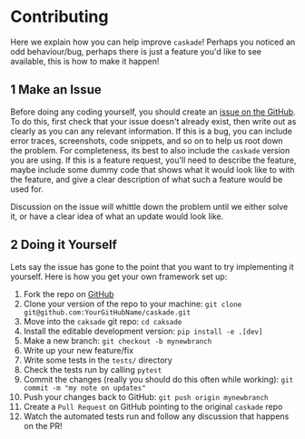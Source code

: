 # Contributing

Here we explain how you can help improve `caskade`! Perhaps you noticed an odd behaviour/bug, perhaps there is just a feature you'd like to see available, this is how to make it happen!

## 1 Make an Issue

Before doing any coding yourself, you should create an [issue on the
GitHub](https://github.com/ConnorStoneAstro/caskade/issues). To do this, first
check that your issue doesn't already exist, then write out as clearly as you
can any relevant information. If this is a bug, you can include error traces,
screenshots, code snippets, and so on to help us root down the problem. For
completeness, its best to also include the `caskade` version you are using. If
this is a feature request, you'll need to describe the feature, maybe include
some dummy code that shows what it would look like to with the feature, and give
a clear description of what such a feature would be used for.

Discussion on the issue will whittle down the problem until we either solve it,
or have a clear idea of what an update would look like.

## 2 Doing it Yourself

Lets say the issue has gone to the point that you want to try implementing it
yourself. Here is how you get your own framework set up:

1. Fork the repo on [GitHub](https://github.com/ConnorStoneAstro/caskade)
1. Clone your version of the repo to your machine: `git clone git@github.com:YourGitHubName/caskade.git`
1. Move into the `caksade` git repo: `cd caksade`
1. Install the editable development version: `pip install -e .[dev]`
1. Make a new branch: `git checkout -b mynewbranch`
1. Write up your new feature/fix
1. Write some tests in the `tests/` directory
1. Check the tests run by calling `pytest`
1. Commit the changes (really you should do this often while working): `git commit -m "my note on updates"`
1. Push your changes back to GitHub: `git push origin mynewbranch`
1. Create a `Pull Request` on GitHub pointing to the original `caskade` repo
1. Watch the automated tests run and follow any discussion that happens on the PR!